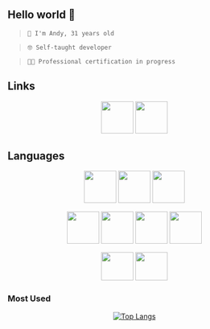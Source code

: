 ## Hello world 👋

> ```
> 🧑 I'm Andy, 31 years old

> ```
> 🤓 Self-taught developer
> ```

> ```
> 👨‍🎓 Professional certification in progress
> ```

## Links
<p align="center">
    <a src="https://cenne.xyz">
        <img
            src="https://stephentaes.net/img/developpeur-web-full-stack.png"
            width="64" height="64"
        />
    </a>
    <a src="https://discord.gg/VJryasnKke">
        <img
            src="https://upload.wikimedia.org/wikipedia/fr/8/80/Logo_Discord_2015.png"
            width="64" height="64"
        />
    </a>
</div>

## Languages

<p align="center">
    <img
        src="https://upload.wikimedia.org/wikipedia/commons/thumb/6/61/HTML5_logo_and_wordmark.svg/1200px-HTML5_logo_and_wordmark.svg.png"
        width="64" height="64"
    />
    <img
        src="https://cdn.iconscout.com/icon/free/png-256/css3-8-1175200.png"
        width="64" height="64"
    />
    <img
        src="https://cdn.iconscout.com/icon/free/png-256/javascript-2038874-1720087.png"
        width="64" height="64"
    />
</p>



<p align="center">
    <img    
        src="https://exs.sr5001lukiye.pw/img/925290.png"
        width="64" height="64"
    />
    <img
        src="https://files.readme.io/320345b-React_Logo_256x256.png"
        width="64" height="64"
    />
    <img
        src="https://onlyweb-formation.com/uploads/mod_logo/programmation_python1.png"
        width="64" height="64">
    <img src="https://codeahoy.com/assets/images/compare/python-frameworks/django-logo.png" width="64" height="64" >
</p>

<p align="center">
    
</p>

<p align="center">
    <img src="https://repository-images.githubusercontent.com/188429514/9ceb8680-7fb5-11e9-812c-234b6d38879b" style="width: 4rem; height: 4em" >
    <img src="https://devblogs.microsoft.com/powershell/wp-content/uploads/sites/30/2018/09/Powershell_256.png" style="width: 4rem; height: 4em" >
</p>

### Most Used
<p align="center">
    <a href="https://github.com/gaeVG?tab=repositories">
        <img src="https://camo.githubusercontent.com/bb4da1ea9b58eea9888516bc14cc22a9026d5866310dd28ac0a36720606bc6a2/68747470733a2f2f6769746875622d726561646d652d73746174732e76657263656c2e6170702f6170692f746f702d6c616e67732f3f757365726e616d653d6761655647267468656d653d6461726b" alt="Top Langs" data-canonical-src="https://github-readme-stats.vercel.app/api/top-langs/?username=gaeVG&amp;theme=dark" style="max-width:100%;">
    </a>
</p>